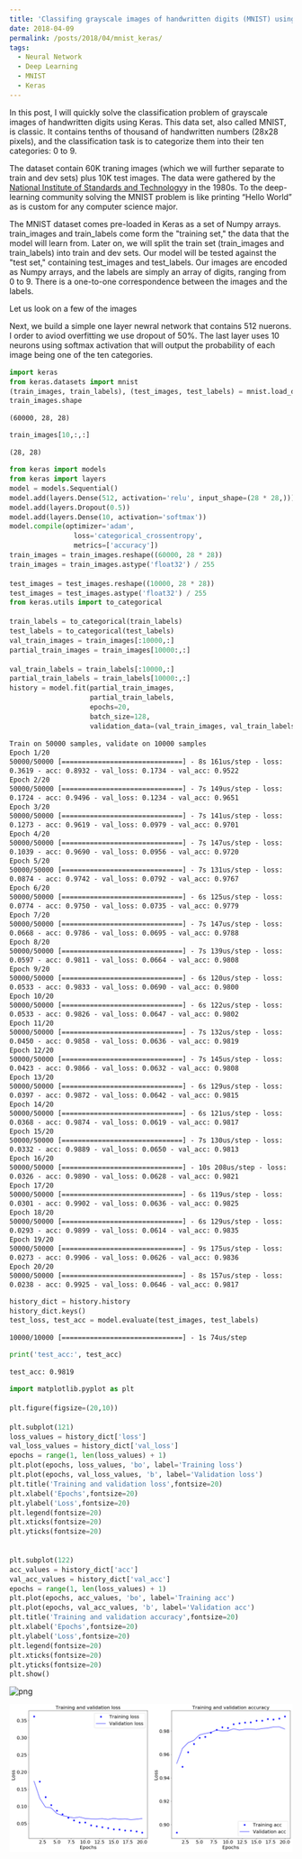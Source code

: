 ```yaml
---
title: 'Classifing grayscale images of handwritten digits (MNIST) using Keras '
date: 2018-04-09
permalink: /posts/2018/04/mnist_keras/
tags:
  - Neural Network
  - Deep Learning
  - MNIST
  - Keras
---
```


In this post, I will quickly solve the classification problem of grayscale images of handwritten digits using Keras. This data set, also called MNIST, is classic. It contains tenths of thousand of handwritten numbers (28x28 pixels), and the classification task is to categorize them into their ten categories: 0 to 9. 

The dataset contain 60K traning images (which we will further separate to train and dev sets) plus 10K test images. The data were gathered by the [National Institute of Standards and Technology](https://www.nist.gov/)y in the 1980s. To the deep-learning community solving the MNIST problem is like printing “Hello World” as is custom for any computer science major.

The MNIST dataset comes pre-loaded in Keras as a set of Numpy arrays. train_images and train_labels come form the "training set," the data that the model will learn from. Later on, we will split the train set (train_images and train_labels) into train and dev sets. Our model will be tested against the "test set," containing test_images and test_labels. Our images are encoded as Numpy arrays, and the labels are simply an array of digits, ranging from 0 to 9. There is a one-to-one correspondence between the images and the labels.


Let us look on a few of the images


Next, we build a simple one layer newral network that contains 512 nuerons. I order to aviod overfitting we use dropout of 50%. The last layer uses 10 neurons using softmax activation that will output the probability of each image being one of the ten categories. 


```python
import keras
from keras.datasets import mnist
(train_images, train_labels), (test_images, test_labels) = mnist.load_data()
train_images.shape
```




    (60000, 28, 28)




```python
train_images[10,:,:]
```




    (28, 28)




```python
from keras import models
from keras import layers
model = models.Sequential()
model.add(layers.Dense(512, activation='relu', input_shape=(28 * 28,)))
model.add(layers.Dropout(0.5))
model.add(layers.Dense(10, activation='softmax'))
model.compile(optimizer='adam',
                loss='categorical_crossentropy',
                metrics=['accuracy'])
train_images = train_images.reshape((60000, 28 * 28))
train_images = train_images.astype('float32') / 255

test_images = test_images.reshape((10000, 28 * 28))
test_images = test_images.astype('float32') / 255
from keras.utils import to_categorical

train_labels = to_categorical(train_labels)
test_labels = to_categorical(test_labels)
val_train_images = train_images[:10000,:]
partial_train_images = train_images[10000:,:]

val_train_labels = train_labels[:10000,:]
partial_train_labels = train_labels[10000:,:]
history = model.fit(partial_train_images, 
                    partial_train_labels, 
                    epochs=20, 
                    batch_size=128, 
                    validation_data=(val_train_images, val_train_labels))
```

    Train on 50000 samples, validate on 10000 samples
    Epoch 1/20
    50000/50000 [==============================] - 8s 161us/step - loss: 0.3619 - acc: 0.8932 - val_loss: 0.1734 - val_acc: 0.9522
    Epoch 2/20
    50000/50000 [==============================] - 7s 149us/step - loss: 0.1724 - acc: 0.9496 - val_loss: 0.1234 - val_acc: 0.9651
    Epoch 3/20
    50000/50000 [==============================] - 7s 141us/step - loss: 0.1273 - acc: 0.9619 - val_loss: 0.0979 - val_acc: 0.9701
    Epoch 4/20
    50000/50000 [==============================] - 7s 147us/step - loss: 0.1039 - acc: 0.9690 - val_loss: 0.0956 - val_acc: 0.9720
    Epoch 5/20
    50000/50000 [==============================] - 7s 131us/step - loss: 0.0874 - acc: 0.9742 - val_loss: 0.0792 - val_acc: 0.9767
    Epoch 6/20
    50000/50000 [==============================] - 6s 125us/step - loss: 0.0774 - acc: 0.9750 - val_loss: 0.0735 - val_acc: 0.9779
    Epoch 7/20
    50000/50000 [==============================] - 7s 147us/step - loss: 0.0668 - acc: 0.9786 - val_loss: 0.0695 - val_acc: 0.9788
    Epoch 8/20
    50000/50000 [==============================] - 7s 139us/step - loss: 0.0597 - acc: 0.9811 - val_loss: 0.0664 - val_acc: 0.9808
    Epoch 9/20
    50000/50000 [==============================] - 6s 120us/step - loss: 0.0533 - acc: 0.9833 - val_loss: 0.0690 - val_acc: 0.9800
    Epoch 10/20
    50000/50000 [==============================] - 6s 122us/step - loss: 0.0533 - acc: 0.9826 - val_loss: 0.0647 - val_acc: 0.9802
    Epoch 11/20
    50000/50000 [==============================] - 7s 132us/step - loss: 0.0450 - acc: 0.9858 - val_loss: 0.0636 - val_acc: 0.9819
    Epoch 12/20
    50000/50000 [==============================] - 7s 145us/step - loss: 0.0423 - acc: 0.9866 - val_loss: 0.0632 - val_acc: 0.9808
    Epoch 13/20
    50000/50000 [==============================] - 6s 129us/step - loss: 0.0397 - acc: 0.9872 - val_loss: 0.0642 - val_acc: 0.9815
    Epoch 14/20
    50000/50000 [==============================] - 6s 121us/step - loss: 0.0368 - acc: 0.9874 - val_loss: 0.0619 - val_acc: 0.9817
    Epoch 15/20
    50000/50000 [==============================] - 7s 130us/step - loss: 0.0332 - acc: 0.9889 - val_loss: 0.0650 - val_acc: 0.9813
    Epoch 16/20
    50000/50000 [==============================] - 10s 208us/step - loss: 0.0326 - acc: 0.9890 - val_loss: 0.0628 - val_acc: 0.9821
    Epoch 17/20
    50000/50000 [==============================] - 6s 119us/step - loss: 0.0301 - acc: 0.9902 - val_loss: 0.0636 - val_acc: 0.9825
    Epoch 18/20
    50000/50000 [==============================] - 6s 129us/step - loss: 0.0293 - acc: 0.9899 - val_loss: 0.0614 - val_acc: 0.9835
    Epoch 19/20
    50000/50000 [==============================] - 9s 175us/step - loss: 0.0273 - acc: 0.9906 - val_loss: 0.0626 - val_acc: 0.9836
    Epoch 20/20
    50000/50000 [==============================] - 8s 157us/step - loss: 0.0238 - acc: 0.9925 - val_loss: 0.0646 - val_acc: 0.9817



```python
history_dict = history.history
history_dict.keys()
test_loss, test_acc = model.evaluate(test_images, test_labels)
```

    10000/10000 [==============================] - 1s 74us/step



```python
print('test_acc:', test_acc)
```

    test_acc: 0.9819



```python
import matplotlib.pyplot as plt

plt.figure(figsize=(20,10))

plt.subplot(121)
loss_values = history_dict['loss']
val_loss_values = history_dict['val_loss']
epochs = range(1, len(loss_values) + 1)
plt.plot(epochs, loss_values, 'bo', label='Training loss')
plt.plot(epochs, val_loss_values, 'b', label='Validation loss')
plt.title('Training and validation loss',fontsize=20)
plt.xlabel('Epochs',fontsize=20)
plt.ylabel('Loss',fontsize=20)
plt.legend(fontsize=20)
plt.xticks(fontsize=20)
plt.yticks(fontsize=20)


plt.subplot(122)
acc_values = history_dict['acc']
val_acc_values = history_dict['val_acc']
epochs = range(1, len(loss_values) + 1)
plt.plot(epochs, acc_values, 'bo', label='Training acc')
plt.plot(epochs, val_acc_values, 'b', label='Validation acc')
plt.title('Training and validation accuracy',fontsize=20)
plt.xlabel('Epochs',fontsize=20)
plt.ylabel('Loss',fontsize=20)
plt.legend(fontsize=20)
plt.xticks(fontsize=20)
plt.yticks(fontsize=20)
plt.show()
```


![png](output_5_0.png)




![](../images/loss_acc.png)


